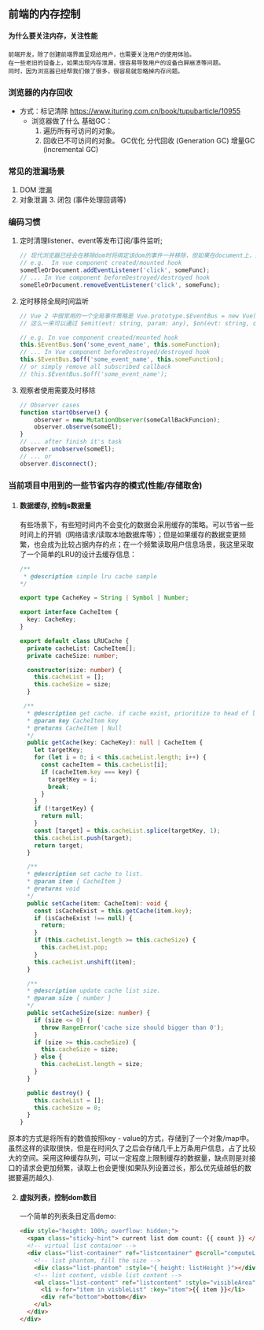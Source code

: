 ## 前端的内存控制

#### 为什么要关注内存，关注性能
	前端开发，除了创建前端界面呈现给用户，也需要关注用户的使用体验。
	在一些老旧的设备上，如果出现内存泄漏，很容易导致用户的设备白屏崩溃等问题。
	同时，因为浏览器已经帮我们做了很多，很容易就忽略掉内存问题。

### 浏览器的内存回收
  - 方式：标记清除
		https://www.ituring.com.cn/book/tupubarticle/10955
	- 浏览器做了什么
		基础GC：
		1. 遍历所有可访问的对象。
		2. 回收已不可访问的对象。
		GC优化
		分代回收 (Generation GC)
		增量GC (incremental GC)

### 常见的泄漏场景
  1. DOM 泄漏
  2. 对象泄漏
	3. 闭包 (事件处理回调等)

### 编码习惯
  
1. 定时清理listener、event等发布订阅/事件监听;

	```ts
	// 现代浏览器已经会在移除dom时将绑定该dom的事件一并移除，但如果在document上，那么需要重新考虑移除listener
	// e.g.  In vue component created/mounted hook
	someEleOrDocument.addEventListener('click', someFunc);
	// ... In Vue component beforeDestroyed/destroyed hook
	someEleOrDocument.removeEventListener('click', someFunc);
	```

2. 定时移除全局时间监听

	```ts
	// Vue 2 中很常用的一个全局事件策略是 Vue.prototype.$EventBus = new Vue();
	// 这么一来可以通过 $emit(evt: string, param: any), $on(evt: string, callback: Funcion) 进行一个全局的发布订阅

	// e.g. In vue component created/mounted hook
	this.$EventBus.$on('some_event_name', this.someFunction);
	// ... In Vue component beforeDestroyed/destroyed hook
	this.$EventBus.$off('some_event_name', this.someFunction);
	// or simply remove all subscribed callback
	// this.$EventBus.$off('some_event_name');
	```

3. 观察者使用需要及时移除

	```ts
	// Observer cases
	function startObserve() {
		observer = new MutationObserver(someCallBackFuncion);
		observer.observe(someEl);
	}
	// ... after finish it's task
	observer.unobserve(someEl);
	// ... or
	observer.disconnect();
	```

### 当前项目中用到的一些节省内存的模式(性能/存储取舍)

1. #### 数据缓存, 控制js数据量

   有些场景下，有些短时间内不会变化的数据会采用缓存的策略。可以节省一些时间上的开销（网络请求/读取本地数据库等）；但是如果缓存的数据变更频繁，也会成为比较占据内存的点；在一个频繁读取用户信息场景，我这里采取了一个简单的LRU的设计去缓存信息：
	
    ```ts
    /**
     * @description simple lru cache sample
    */

    export type CacheKey = String | Symbol | Number;

    export interface CacheItem {
      key: CacheKey;
    }

    export default class LRUCache {
      private cacheList: CacheItem[];
      private cacheSize: number;

      constructor(size: number) {
        this.cacheList = [];
        this.cacheSize = size;
      }

     /**
      * @description get cache. if cache exist, prioritize to head of list
      * @param key CacheItem key
      * @returns CacheItem | Null
      */
      public getCache(key: CacheKey): null | CacheItem {
        let targetKey;
        for (let i = 0; i < this.cacheList.length; i++) {
          const cacheItem = this.cacheList[i];
          if (cacheItem.key === key) {
            targetKey = i;
            break;
          }
        }
        if (!targetKey) {
          return null;
        }
        const [target] = this.cacheList.splice(targetKey, 1);
        this.cacheList.push(target);
        return target;
      }

      /**
      * @description set cache to list.
      * @param item { CacheItem }
      * @returns void
      */
      public setCache(item: CacheItem): void {
        const isCacheExist = this.getCache(item.key);
        if (isCacheExist !== null) {
          return;
        }
        if (this.cacheList.length >= this.cacheSize) {
          this.cacheList.pop;
        }
        this.cacheList.unshift(item);
      }

      /**
      * @description update cache list size.
      * @param size { number }
      */
      public setCacheSize(size: number) {
        if (size <= 0) {
          throw RangeError('cache size should bigger than 0');
        }
        if (size >= this.cacheSize) {
          this.cacheSize = size;
        } else {
          this.cacheList.length = size;
        }
      }

      public destroy() {
        this.cacheList = [];
        this.cacheSize = 0;
      }
    }
    ```

  原本的方式是将所有的数值按照key	- value的方式，存储到了一个对象/map中。虽然这样的读取很快，但是在时间久了之后会存储几千上万条用户信息，占了比较大的空间。采用这种缓存队列，可以一定程度上限制缓存的数据量，缺点则是对接口的请求会更加频繁，读取上也会更慢(如果队列设置过长，那么优先级越低的数据要遍历越久).

2. #### 虚拟列表，控制dom数目

    一个简单的列表条目定高demo:

    ```html
    <div style="height: 100%; overflow: hidden;">
      <span class="sticky-hint"> current list dom count: {{ count }} </span>
      <!-- virtual list container -->
      <div class="list-container" ref="listcontainer" @scroll="computeListRange">
        <!-- list phantom, fill the size -->
        <div class="list-phantom" :style="{ height: listHeight }"></div>
        <!-- list content, visble list content -->
        <ul class="list-content" ref="listcontent" :style="visibleArea">
          <li v-for="item in visbleList" :key="item">{{ item }}</li>
          <div ref="bottom">bottom</div>
        </ul>
      </div>
    </div>
    ```

    ```js
    ```